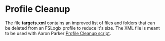 # Profile Cleanup

The file **targets.xml** contains an improved list of files and folders that can be deleted from an FSLogix profile to reduce it's size. The XML file is meant to be used with Aaron Parker [Profile Cleanup script](https://github.com/aaronparker/fslogix/blob/main/Profile-Cleanup).
